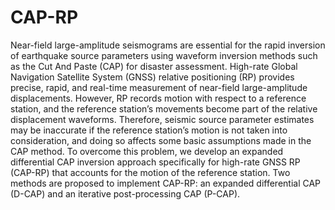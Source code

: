 # CAP-RP

Near-field large-amplitude seismograms are essential for the rapid inversion of earthquake source parameters using waveform inversion methods such as the Cut And Paste (CAP) for disaster assessment. High-rate Global Navigation Satellite System (GNSS) relative positioning (RP) provides precise, rapid, and real-time measurement of near-field large-amplitude displacements. However, RP records motion with respect to a reference station, and the reference station’s movements become part of the relative displacement waveforms. Therefore, seismic source parameter estimates may be inaccurate if the reference station’s motion is not taken into consideration, and doing so affects some basic assumptions made in the CAP method. To overcome this problem, we develop an expanded differential CAP inversion approach specifically for high-rate GNSS RP (CAP-RP) that accounts for the motion of the reference station. Two methods are proposed to implement CAP-RP: an expanded differential CAP (D-CAP) and an iterative post-processing CAP (P-CAP). 
